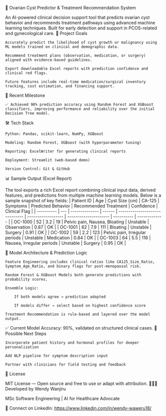 🧬 Ovarian Cyst Predictor & Treatment Recommendation System

An AI-powered clinical decision support tool that predicts ovarian cyst behavior and recommends treatment pathways using advanced machine learning techniques. Built for early detection and support in PCOS-related and gynecological care.
🚀 Project Goals

    Accurately predict the likelihood of cyst growth or malignancy using ML models trained on clinical and demographic data.

    Recommend treatment plans (observation, medication, or surgery) aligned with evidence-based guidelines.

    Export downloadable Excel reports with prediction confidence and clinical red flags.

    Future features include real-time medication/surgical inventory tracking, cost estimation, and financing support.

🧠 Recent Milestone

    ✅ Achieved 90% prediction accuracy using Random Forest and XGBoost classifiers, improving performance and reliability over the initial Decision Tree model.

🛠️ Tech Stack

    Python: Pandas, scikit-learn, NumPy, XGBoost

    Modeling: Random Forest, XGBoost (with hyperparameter tuning)

    Reporting: ExcelWriter for generating clinical reports

    Deployment: Streamlit (web-based demo)

    Version Control: Git & GitHub

📊 Sample Output (Excel Report)

The tool exports a rich Excel report combining clinical input data, derived features, and predictions from multiple machine learning models.
Below is a sample snapshot of key fields:
| Patient ID | Age | Cyst Size (cm) | CA-125 | Symptoms                       | Predicted Behavior | Recommended Treatment | Confidence | Clinical Flag |
| ---------- | --- | -------------- | ------ | ------------------------------ | ------------------ | --------------------- | ---------- | ------------- |
| OC-1000    | 52  | 3.2            | 19     | Pelvic pain, Nausea, Bloating  | Unstable           | Observation           | 0.87       | OK            |
| OC-1001    | 62  | 7.9            | 111    | Bloating                       | Unstable           | Surgery               | 0.91       | OK            |
| OC-1002    | 59  | 2.2            | 123    | Pelvic pain, Irregular periods | Unstable           | Medication            | 0.84       | OK            |
| OC-1003    | 64  | 5.5            | 116    | Nausea, Irregular periods      | Unstable           | Surgery               | 0.95       | OK            |

🧠 Model Architecture & Prediction Logic

    Feature Engineering includes clinical ratios like CA125_Size_Ratio, Symptom_Age_Ratio, and binary flags for post-menopausal risk.

    Random Forest & XGBoost Models both generate predictions with probability scores.

    Ensemble Logic:

        If both models agree → prediction adopted

        If models differ → select based on highest confidence score

    Treatment Recommendation is rule-based and layered over the model output.

✅ Current Model Accuracy: 90%, validated on structured clinical cases.
🧪 Possible Next Steps

    Incorporate patient history and hormonal profiles for deeper personalization

    Add NLP pipeline for symptom description input

    Partner with clinicians for field testing and feedback

📄 License

MIT License — Open source and free to use or adapt with attribution.
👩🏽‍💻 Developed by Wendy Wanjiru

MSc Software Engineering | AI for Healthcare Advocate

🔗 Connect on LinkedIn: https://www.linkedin.com/in/wendy-waweru18/
